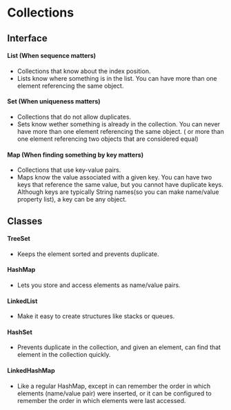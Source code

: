 # Collections

## Interface

#### List (When sequence matters)
- Collections that know about the index position.
- Lists know where something is in the list. You can have more than one element referencing the same object.

#### Set (When uniqueness matters)
- Collections that do not allow duplicates.
- Sets know wether something is already in the collection. You can never have more than one element referencing
the same object. ( or more than one element referencing two objects that are considered equal)

#### Map (When finding something by key matters)
- Collections that use key-value pairs.
- Maps know the value associated with a given key. You can have two keys that reference the same value, 
but you cannot have duplicate keys. Although keys are typically String names(so you can make name/value property list), 
a key can be any object.

## Classes

#### TreeSet
- Keeps the element sorted and prevents duplicate.

#### HashMap
- Lets you store and access elements as name/value pairs.

#### LinkedList
- Make it easy to create structures like stacks or queues.

#### HashSet
- Prevents duplicate in the collection, and given  an element, can find that element in the collection quickly.

#### LinkedHashMap
- Like a regular HashMap, except in can remember the order in which elements (name/value pair) were inserted, 
or it can be configured to remember the order in which elements were last accessed.

